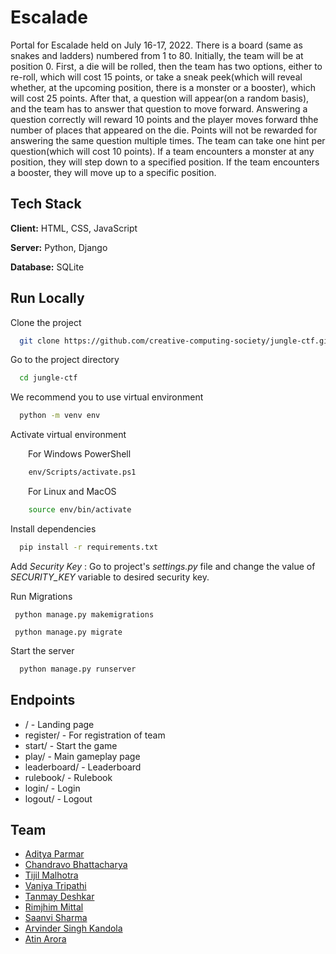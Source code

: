 # Escalade

Portal for Escalade held on July 16-17, 2022. There is a board (same as snakes and ladders) numbered from 1 to 80. Initially, the team will be at position 0. First, a die will be rolled, then the team has two options, either to re-roll, which will cost 15 points, or take a sneak peek(which will reveal whether, at the upcoming position, there is a monster or a booster), which will cost 25 points. After that, a question will appear(on a random basis), and the team has to answer that question to move forward. Answering a question correctly will reward 10 points and the player moves forward thhe number of places that appeared on the die. Points will not be rewarded for answering the same question multiple times. The team can take one hint per question(which will cost 10 points). If a team encounters a monster at any position,  they will step down to a specified position. If the team encounters a booster, they will move up to a specific position.

## Tech Stack

**Client:** HTML, CSS, JavaScript

**Server:** Python, Django

**Database:** SQLite

## Run Locally

Clone the project

```bash
  git clone https://github.com/creative-computing-society/jungle-ctf.git
```

Go to the project directory

```bash
  cd jungle-ctf
```

We recommend you to use virtual environment

```bash
  python -m venv env
```

Activate virtual environment

&emsp;&emsp;For Windows PowerShell

```bash
    env/Scripts/activate.ps1
```

&emsp;&emsp;For Linux and MacOS

```bash
    source env/bin/activate
```

Install dependencies

```bash
  pip install -r requirements.txt
```

Add *Security Key* : Go to project's *settings.py* file and change the value of *SECURITY_KEY* variable to desired security key.

Run Migrations

```
 python manage.py makemigrations
```

```
 python manage.py migrate
```

Start the server

```bash
  python manage.py runserver
```

## Endpoints

* / - Landing page
* register/ - For registration of team
* start/ - Start the game
* play/ - Main gameplay page
* leaderboard/ - Leaderboard
* rulebook/ - Rulebook
* login/ - Login
* logout/ - Logout

## Team

* [Aditya Parmar](https://github.com/adityaParmar9813)
* [Chandravo Bhattacharya](https://github.com/Chandravo)
* [Tijil Malhotra](https://github.com/TijilM)
* [Vaniya Tripathi](https://github.com/VaniyaTripathi)
* [Tanmay Deshkar](https://github.com/Fluorospek)
* [Rimjhim Mittal](https://github.com/rimjhimittal)
* [Saanvi Sharma](https://github.com/Saanvi49)
* [Arvinder Singh Kandola](https://github.com/askandola)
* [Atin Arora](https://github.com/jimbo-exe/)
